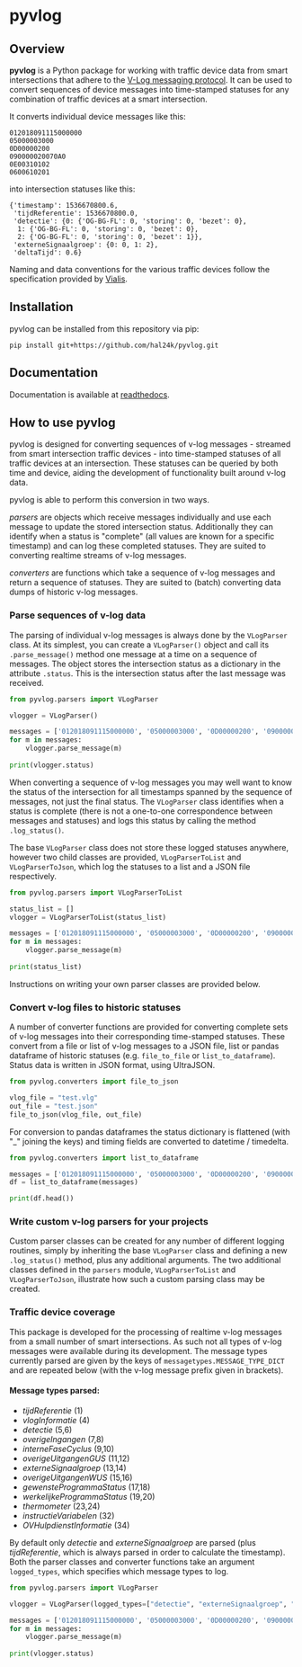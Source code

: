 # pyvlog

## Overview

**pyvlog** is a Python package for working with traffic device data from smart intersections that adhere to the [V-Log messaging protocol](http://www.v-log.nl/). It can be used to convert sequences of device messages into time-stamped statuses for any combination of traffic devices at a smart intersection.

It converts individual device messages like this:
```
012018091115000000
05000003000
0D00000200
090000020070A0
0E00310102
0600610201
```
into intersection statuses like this:
```
{'timestamp': 1536670800.6,
 'tijdReferentie': 1536670800.0,
 'detectie': {0: {'OG-BG-FL': 0, 'storing': 0, 'bezet': 0},
  1: {'OG-BG-FL': 0, 'storing': 0, 'bezet': 0},
  2: {'OG-BG-FL': 0, 'storing': 0, 'bezet': 1}},
 'externeSignaalgroep': {0: 0, 1: 2},
 'deltaTijd': 0.6}
```

Naming and data conventions for the various traffic devices follow the specification provided by [Vialis](https://www.ivera.nl/wp-content/uploads/2018/04/V-Log_protocol_en_definities_v3.01_WG_techniek_changes_highlighted.pdf).

## Installation

pyvlog can be installed from this repository via pip:

```
pip install git+https://github.com/hal24k/pyvlog.git
```

## Documentation

Documentation is available at [readthedocs](https://pyvlog.readthedocs.io/).

## How to use pyvlog

pyvlog is designed for converting sequences of v-log messages - streamed from smart intersection traffic devices - into time-stamped statuses of all traffic devices at an intersection. These statuses can be queried by both time and device, aiding the development of functionality built around v-log data.

pyvlog is able to perform this conversion in two ways.

_parsers_ are objects which receive messages individually and use each message to update the stored intersection status. Additionally they can identify when a status is "complete" (all values are known for a specific timestamp) and can log these completed statuses. They are suited to converting realtime streams of v-log messages.

_converters_ are functions which take a sequence of v-log messages and return a sequence of statuses. They are suited to (batch) converting data dumps of historic v-log messages.

### Parse sequences of v-log data

The parsing of individual v-log messages is always done by the `VLogParser` class. At its simplest, you can create a `VLogParser()` object and call its `.parse_message()` method one message at a time on a sequence of messages. The object stores the intersection status as a dictionary in the attribute `.status`. This is the intersection status after the last message was received.

```python
from pyvlog.parsers import VLogParser

vlogger = VLogParser()

messages = ['012018091115000000', '05000003000', '0D00000200', '090000020070A0', '0E00310102', '0600610201']
for m in messages:
    vlogger.parse_message(m)
    
print(vlogger.status)
```

When converting a sequence of v-log messages you may well want to know the status of the intersection for all timestamps spanned by the sequence of messages, not just the final status. The `VLogParser` class identifies when a status is complete (there is not a one-to-one correspondence between messages and statuses) and logs this status by calling the method `.log_status()`.

The base `VLogParser` class does not store these logged statuses anywhere, however two child classes are provided, `VLogParserToList` and `VLogParserToJson`, which log the statuses to a list and a JSON file respectively.

```python
from pyvlog.parsers import VLogParserToList

status_list = []
vlogger = VLogParserToList(status_list)

messages = ['012018091115000000', '05000003000', '0D00000200', '090000020070A0', '0E00310102', '0600610201']
for m in messages:
    vlogger.parse_message(m)
    
print(status_list)
```

Instructions on writing your own parser classes are provided below.

### Convert v-log files to historic statuses

A number of converter functions are provided for converting complete sets of v-log messages into their corresponding time-stamped statuses. These convert from a file or list of v-log messages to a JSON file, list or pandas dataframe of historic statuses (e.g. `file_to_file` or `list_to_dataframe`). Status data is written in JSON format, using UltraJSON.

```python
from pyvlog.converters import file_to_json

vlog_file = "test.vlg"
out_file = "test.json"
file_to_json(vlog_file, out_file)
```

For conversion to pandas dataframes the status dictionary is flattened (with "\_" joining the keys) and timing fields are converted to datetime / timedelta.

```python
from pyvlog.converters import list_to_dataframe

messages = ['012018091115000000', '05000003000', '0D00000200', '090000020070A0', '0E00310102', '0600610201']
df = list_to_dataframe(messages)

print(df.head())
```

### Write custom v-log parsers for your projects

Custom parser classes can be created for any number of different logging routines, simply by inheriting the base `VLogParser` class and defining a new `.log_status()` method, plus any additional arguments. The two additional classes defined in the `parsers` module, `VLogParserToList` and `VLogParserToJson`, illustrate how such a custom parsing class may be created.

### Traffic device coverage

This package is developed for the processing of realtime v-log messages from a small number of smart intersections. As such not all types of v-log messages were available during its development. The message types currently parsed are given by the keys of `messagetypes.MESSAGE_TYPE_DICT` and are repeated below (with the v-log message prefix given in brackets).

#### Message types parsed:
- _tijdReferentie_ (1)
- _vlogInformatie_ (4)
- _detectie_ (5,6)
- _overigeIngangen_ (7,8)
- _interneFaseCyclus_ (9,10)
- _overigeUitgangenGUS_ (11,12)
- _externeSignaalgroep_ (13,14)
- _overigeUitgangenWUS_ (15,16)
- _gewensteProgrammaStatus_ (17,18)
- _werkelijkeProgrammaStatus_ (19,20)
- _thermometer_ (23,24)
- _instructieVariabelen_ (32)
- _OVHulpdienstInformatie_ (34)

By default only _detectie_ and _externeSignaalgroep_ are parsed (plus _tijdReferentie_, which is always parsed in order to calculate the timestamp). Both the parser classes and converter functions take an argument `logged_types`, which specifies which message types to log.

```python
from pyvlog.parsers import VLogParser

vlogger = VLogParser(logged_types=["detectie", "externeSignaalgroep", "interneFaseCyclus"])

messages = ['012018091115000000', '05000003000', '0D00000200', '090000020070A0', '0E00310102', '0600610201']
for m in messages:
    vlogger.parse_message(m)
    
print(vlogger.status)
```

